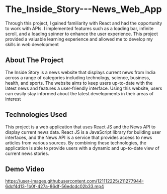 # The_Inside_Story---News_Web_App

Through this project, I gained familiarity with React and had the opportunity to work with APIs. I implemented features such as a loading bar, infinite scroll, and a loading spinner to enhance the user experience. This project provided a valuable learning experience and allowed me to develop my skills in web development

## About The Project

The Inside Story is a news website that displays current news from India across a range of categories including technology, science, business, health, and sports. The website aims to keep users up-to-date with the latest news and features a user-friendly interface. Using this website, users can easily stay informed about the latest developments in their areas of interest


## Technologies Used

This project is a web application that uses React JS and the News API to display current news data. React JS is a JavaScript library for building user interfaces, and the News API is a service that provides access to news articles from various sources. By combining these technologies, the application is able to provide users with a dynamic and up-to-date view of current news stories.


## Demo Video

https://user-images.githubusercontent.com/121112225/211277944-6dcf4d13-1b0f-427a-86df-56edcdc02b33.mp4

